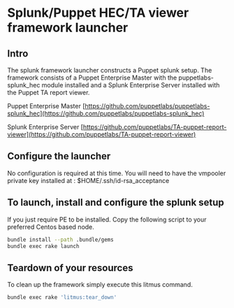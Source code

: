 # Splunk/Puppet HEC/TA viewer framework launcher

## Intro

The splunk framework launcher constructs a Puppet splunk setup. The framework consists of a Puppet Enterprise Master with the puppetlabs-splunk_hec module installed and a Splunk Enterprise Server installed with the Puppet TA report viewer.

Puppet Enterprise Master
[https://github.com/puppetlabs/puppetlabs-splunk_hec](https://github.com/puppetlabs/puppetlabs-splunk_hec)

Splunk Enterprise Server
[https://github.com/puppetlabs/TA-puppet-report-viewer](https://github.com/puppetlabs/TA-puppet-report-viewer)

## Configure the launcher

No configuration is required at this time. You will need to have the vmpooler private key installed at :
$HOME/.ssh/id-rsa_acceptance

## To launch, install and configure the splunk setup

If you just require PE to be installed. Copy the following script to your
preferred Centos based node.

```bash
bundle install --path .bundle/gems
bundle exec rake launch
```

## Teardown of your resources

To clean up the framework simply execute this litmus command.

```bash
bundle exec rake 'litmus:tear_down'
```

